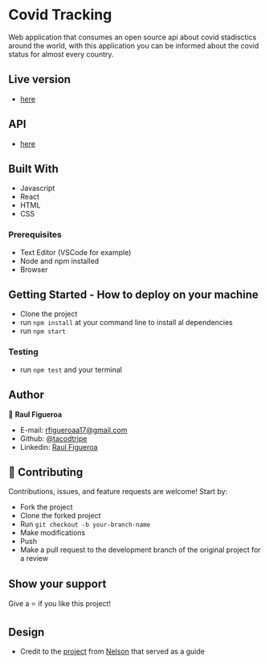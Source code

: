 # Covid Tracking

Web application that consumes an open source api about covid stadisctics around the world, with this application you can be informed about the covid status for almost every country.

## Live version

- [here](https://tacodtripecovidtracking.netlify.app/)

## API

- [here](https://disease.sh/)

## Built With

- Javascript
- React
- HTML
- CSS

### Prerequisites

- Text Editor (VSCode for example)
- Node and npm installed
- Browser

## Getting Started - How to deploy on your machine

- Clone the project
- run `npm install` at your command line to install al dependencies
- run `npm start`

### Testing

- run `npm test` and your terminal

## Author

👤 **Raul Figueroa**

- E-mail: rfigueroaa17@gmail.com
- Github: [@tacodtripe](https://github.com/tacodtripe)
- Linkedin: [Raul Figueroa](https://www.linkedin.com/in/luis-raul-figueroa-soto-63411118a/)

## 🤝 Contributing

Contributions, issues, and feature requests are welcome! Start by:

- Fork the project
- Clone the forked project
- Run `git checkout -b your-branch-name`
- Make modifications
- Push
- Make a pull request to the development branch of the original project for a review

## Show your support

Give a ⭐️ if you like this project!


## Design
- Credit to the [project](https://www.behance.net/gallery/31579789/Ballhead-App-(Free-PSDs)) from [Nelson](https://www.behance.net/sakwadesignstudio) that served as a guide 
